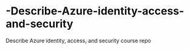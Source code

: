 # -Describe-Azure-identity-access-and-security
 Describe Azure identity, access, and security course repo
